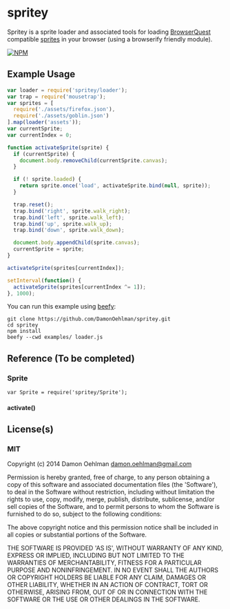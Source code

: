 # spritey

Spritey is a sprite loader and associated tools for loading
[BrowserQuest](https://github.com/browserquest/BrowserQuest) compatible
[sprites](https://github.com/browserquest/BrowserQuest/wiki/How-to-create-a-sprite)
in your browser (using a browserify friendly module).


[![NPM](https://nodei.co/npm/spritey.png)](https://nodei.co/npm/spritey/)


## Example Usage

```js
var loader = require('spritey/loader');
var trap = require('mousetrap');
var sprites = [
  require('./assets/firefox.json'),
  require('./assets/goblin.json')
].map(loader('assets'));
var currentSprite;
var currentIndex = 0;

function activateSprite(sprite) {
  if (currentSprite) {
    document.body.removeChild(currentSprite.canvas);
  }

  if (! sprite.loaded) {
    return sprite.once('load', activateSprite.bind(null, sprite));
  }

  trap.reset();
  trap.bind('right', sprite.walk_right);
  trap.bind('left', sprite.walk_left);
  trap.bind('up', sprite.walk_up);
  trap.bind('down', sprite.walk_down);

  document.body.appendChild(sprite.canvas);
  currentSprite = sprite;
}

activateSprite(sprites[currentIndex]);

setInterval(function() {
  activateSprite(sprites[currentIndex ^= 1]);
}, 1000);
```

You can run this example using [beefy](https://github.com/chrisdickinson/beefy):

```
git clone https://github.com/DamonOehlman/spritey.git
cd spritey
npm install
beefy --cwd examples/ loader.js
```

## Reference (To be completed)

### Sprite

```
var Sprite = require('spritey/Sprite');
```

#### activate()

## License(s)

### MIT

Copyright (c) 2014 Damon Oehlman <damon.oehlman@gmail.com>

Permission is hereby granted, free of charge, to any person obtaining
a copy of this software and associated documentation files (the
'Software'), to deal in the Software without restriction, including
without limitation the rights to use, copy, modify, merge, publish,
distribute, sublicense, and/or sell copies of the Software, and to
permit persons to whom the Software is furnished to do so, subject to
the following conditions:

The above copyright notice and this permission notice shall be
included in all copies or substantial portions of the Software.

THE SOFTWARE IS PROVIDED 'AS IS', WITHOUT WARRANTY OF ANY KIND,
EXPRESS OR IMPLIED, INCLUDING BUT NOT LIMITED TO THE WARRANTIES OF
MERCHANTABILITY, FITNESS FOR A PARTICULAR PURPOSE AND NONINFRINGEMENT.
IN NO EVENT SHALL THE AUTHORS OR COPYRIGHT HOLDERS BE LIABLE FOR ANY
CLAIM, DAMAGES OR OTHER LIABILITY, WHETHER IN AN ACTION OF CONTRACT,
TORT OR OTHERWISE, ARISING FROM, OUT OF OR IN CONNECTION WITH THE
SOFTWARE OR THE USE OR OTHER DEALINGS IN THE SOFTWARE.
